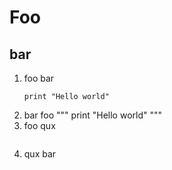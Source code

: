 # Foo

## bar
1. foo bar
    ```
    print "Hello world"
    ```
2. bar foo
    """
    print "Hello world"
    """
3. foo qux
    ```print "Hello world"
    ```
4. qux bar
